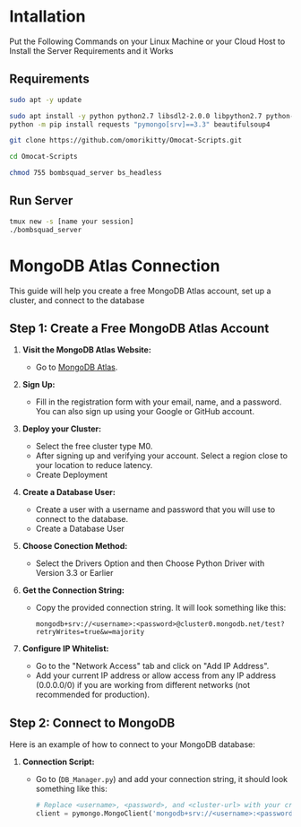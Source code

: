 # Intallation

Put the Following Commands on your Linux Machine or your Cloud Host to Install the Server Requirements and it Works

## Requirements
```bash
sudo apt -y update

sudo apt install -y python python2.7 libsdl2-2.0.0 libpython2.7 python-pip git && \
python -m pip install requests "pymongo[srv]==3.3" beautifulsoup4

git clone https://github.com/omorikitty/Omocat-Scripts.git

cd Omocat-Scripts

chmod 755 bombsquad_server bs_headless
```

## Run Server
```bash
tmux new -s [name your session]
./bombsquad_server
```

# MongoDB Atlas Connection

This guide will help you create a free MongoDB Atlas account, set up a cluster, and connect to the database

## Step 1: Create a Free MongoDB Atlas Account

1. **Visit the MongoDB Atlas Website:**
   - Go to [MongoDB Atlas](https://www.mongodb.com/cloud/atlas/register).

2. **Sign Up:**
   - Fill in the registration form with your email, name, and a password. You can also sign up using your Google or GitHub account.

3. **Deploy your Cluster:**
   - Select the free cluster type M0.
   - After signing up and verifying your account. Select a region close to your location to reduce latency.
   - Create Deployment

4. **Create a Database User:**
   - Create a user with a username and password that you will use to connect to the database.
   - Create a Database User
  
5. **Choose Conection Method:**
   - Select the Drivers Option and then Choose Python Driver with Version 3.3 or Earlier

8. **Get the Connection String:**
   - Copy the provided connection string. It will look something like this:
     ```
     mongodb+srv://<username>:<password>@cluster0.mongodb.net/test?retryWrites=true&w=majority
     ```
     
7. **Configure IP Whitelist:**
   - Go to the "Network Access" tab and click on "Add IP Address".
   - Add your current IP address or allow access from any IP address (0.0.0.0/0) if you are working from different networks (not recommended for production).

## Step 2: Connect to MongoDB

Here is an example of how to connect to your MongoDB database:

1. **Connection Script:**
   - Go to (`DB_Manager.py`) and add your connection string, it should look something like this:

     ```python
     # Replace <username>, <password>, and <cluster-url> with your credentials and cluster URL
     client = pymongo.MongoClient('mongodb+srv://<username>:<password>@cluster0.mongodb.net/test?retryWrites=true&w=majority')
     ```
